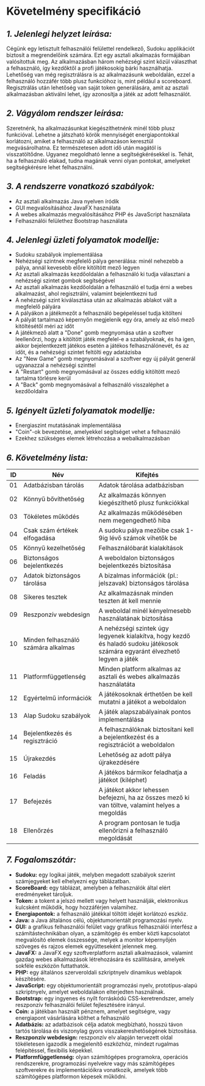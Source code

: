 # Követelmény specifikáció

## ***1. Jelenlegi helyzet leírása:***
Cégünk egy letisztult felhasználói felülettel rendelkező, Sudoku applikációt biztosít a megrendelőink számára. Ezt egy asztali alkalmazás formájában valósítottuk meg. Az alkalmazásban három nehézségi szint közül választhat a felhasználó, így kezdőktől a profi játékosokig bárki használhatja. Lehetőség van még regisztrálásra is az alkalmazásunk weboldalán, ezzel a felhasználó hozzáfér több plusz funkcióhoz is, mint például a scoreboard. Regisztrálás után lehetőség van saját token generálására, amit az asztali alkalmazásban aktiválni lehet, így azonosítja a játék az adott felhasználót.

## ***2. Vágyálom rendszer leírása:***
Szeretnénk, ha alkalmazásunkat kiegészíthetnénk minél több plusz funkcióval. Lehetne a játszható körök mennyiségét energiapontokkal korlátozni, amiket a felhasználó az alkalmazáson keresztül megvásárolhatna. Ez természetesen adott idő után magától is visszatöltődne. Ugyanez megoldható lenne a segítségkérésekkel is. Tehát, ha a felhasználó elakad, tudna magának venni olyan pontokat, amelyeket segítségkérésre lehet felhasználni.

## ***3. A rendszerre vonatkozó szabályok:***
- Az asztali alkalmazás Java nyelven íródik
- GUI megvalósításához JavaFX használata
- A webes alkalmazás megvalósításához PHP és JavaScript használata
- Felhasználói felülethez Bootstrap használata

## ***4. Jelenlegi üzleti folyamatok modellje:***
- Sudoku szabályok implementálása
- Nehézségi szintnek megfelelő pálya generálása: minél nehezebb a pálya, annál kevesebb előre kitöltött mező legyen
- Az asztali alkalmazás kezdőoldalán a felhasználó ki tudja választani a nehézségi szintet gombok segítségével
- Az asztali alkalmazás kezdőoldalán a felhasználó el tudja érni a webes alkalmazást, ahol regisztrálni, valamint bejelentkezni tud
- A nehézségi szint kiválasztása után az alkalmazás ablakot vált a megfelelő pályára
- A pályákon a játékmezőt a felhasználó begépeléssel tudja kitölteni
- A pályát tartalmazó képernyőn megjelenik egy óra, amely az első mező kitöltésétől méri az időt
- A játékmező alatt a "Done" gomb megnyomása után a szoftver leellenőrzi, hogy a kitöltött játék megfelel-e a szabályoknak, és ha igen, akkor bejelentkezett játékos esetén a játékos felhasználónevét, és az időt, és a nehézségi szintet feltölti egy adatázisba
- Az "New Game" gomb megnyomásával a szoftver egy új pályát generál ugyanazzal a nehézségi szinttel
- A "Restart" gomb megnyomásával az összes eddig kitöltött mező tartalma törlésre kerül
- A "Back" gomb megnyomásával a felhasználó visszaléphet a kezdőoldalra

## ***5. Igényelt üzleti folyamatok modellje:***
- Energiaszint mutatásának implementálása
- "Coin"-ok bevezetése, amelyekkel segítséget vehet a felhasználó
- Ezekhez szükséges elemek létrehozása a webalkalmazásban

## ***6. Követelmény lista:***
| ID | Név | Kifejtés |
|----|-----|----------|
| 01 | Adatbázisban tárolás | Adatok tárolása adatbázisban |
| 02 | Könnyű bővíthetőség | Az alkalmazás könnyen kiegészíthető plusz funkciókkal |
| 03 | Tökéletes működés | Az alkalmazás működésében nem megengedhető hiba |
| 04 | Csak szám értékek elfogadása | A sudoku pálya mezőibe csak 1-9ig lévő számok vihetők be |
| 05 | Könnyű kezelhetőség | Felhasználóbarát kialakítások |
| 06 | Biztonságos bejelentkezés | A weboldalon biztonságos bejelentkezés biztosítása |
| 07 | Adatok biztonságos tárolása | A bizalmas információk (pl.: jelszavak) biztonságos tárolása |
| 08 | Sikeres tesztek | Az alkalmazásnak minden teszten át kell mennie |
| 09 | Reszponzív webdesign | A weboldal minél kényelmesebb használatának biztosítása |
| 10 | Minden felhasználó számára alkalmas | A nehézségi szintek úgy legyenek kialakítva, hogy kezdő és haladó sudoku játékosok számára egyaránt élvezhető legyen a játék |
| 11 | Platformfüggetlenség | Minden platform alkalmas az asztali és webes alkalmazás használatáta |
| 12 | Egyértelmű információk | A játékosoknak érthetően be kell mutatni a játékot a weboldalon |
| 13 | Alap Sudoku szabályok | A játék alapszabályainak pontos implementálása |
| 14 | Bejelentkezés és regisztráció | A felhasználóknak biztosítani kell a bejelentkezést és a regisztrációt a weboldalon |
| 15 | Újrakezdés | Lehetőség az adott pálya újrakezdésére |
| 16 | Feladás | A játékos bármikor feladhatja a játékot (kiléphet) |
| 17 | Befejezés | A játékot akkor lehessen befejezni, ha az összes mező ki van töltve, valamint helyes a megoldás |
| 18 | Ellenőrzés | A program pontosan le tudja ellenőrizni a felhasználó megoldását |

## ***7. Fogalomszótár:***
- **Sudoku:**  egy logikai játék, melyben megadott szabályok szerint számjegyeket kell elhelyezni egy táblázatban.
- **ScoreBoard:** egy táblázat, amelyben a felhasználók által elért eredményeket tároljuk.
- **Token:** a tokent a jelszó mellett vagy helyett használják, elektronikus kulcsként működik, hogy hozzáférjen valamihez.
- **Energiapontok:** a felhasználó játékkal töltött idejét korlátozó eszköz. 
- **Java:** a Java általános célú, objektumorientált programozási nyelv.
- **GUI:** a grafikus felhasználói felület vagy grafikus felhasználói interfész a számítástechnikában olyan, a számítógép és ember közti kapcsolatot megvalósító elemek összessége, melyek a monitor képernyőjén szöveges és rajzos elemek együtteseként jelennek meg.
- **JavaFX:** a JavaFX egy szoftverplatform asztali alkalmazások, valamint gazdag webes alkalmazások létrehozására és szállítására, amelyek sokféle eszközön futtathatók.
- **PHP:** egy általános szerveroldali szkriptnyelv dinamikus weblapok készítésére.
- **JavaScript:** egy objektumorientált programozási nyelv, prototípus-alapú szkriptnyelv, amelyet weboldalakon elterjedten használnak.
- **Bootstrap:** egy ingyenes és nyílt forráskódú CSS-keretrendszer, amely reszponzív felhasználói felület fejlesztésére irányul.
- **Coin:** a játékban használt pénznem, amelyet segítségre, vagy energiapont vásárlására költhet a felhasználó
- **Adatbázis:** az adatbázisok célja adatok megbízható, hosszú távon tartós tárolása és viszonylag gyors visszakereshetőségének biztosítása.
- **Reszponzív webdesign:** reszponzív elv alapján tervezett oldal tökéletesen igazodik a megjelenítő eszközhöz, mindezt rugalmas felépítéssel, flexibilis képekkel.
- **Platformfüggetlenség:** olyan számítógépes programokra, operációs rendszerekre, programozási nyelvekre vagy más számítógépes szoftverekre és implementációikra vonatkozik, amelyek több számítógépes platformon képesek működni.


